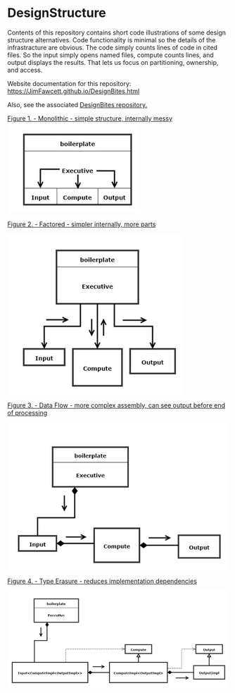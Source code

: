# DesignStructure
Contents of this repository contains short code illustrations of some design structure alternatives.  Code functionality is minimal so the details of the infrastracture are obvious.  The code simply counts lines of code in cited files.  So the input simply opens named files, compute counts lines, and output displays the results.  That lets us focus on partitioning,
ownership, and access.

Website documentation for this repository:<br />
  https://JimFawcett.github.io/DesignBites.html
  
Also, see the associated <a href="https://github.com/JimFawcett/DesignBites">DesignBites repository.

Figure 1. - Monolithic - simple structure, internally messy<br />
<img src="Design1.jpg#left" width="300" />

Figure 2. - Factored - simpler internally, more parts

<img src="Design2.jpg#center" width="400" />

Figure 3. - Data Flow - more complex assembly, can see output before end of processing

<img src="Design4.jpg#right" width="500" />

Figure 4. - Type Erasure - reduces implementation dependencies

<img src="Design5.jpg" width="700" />

